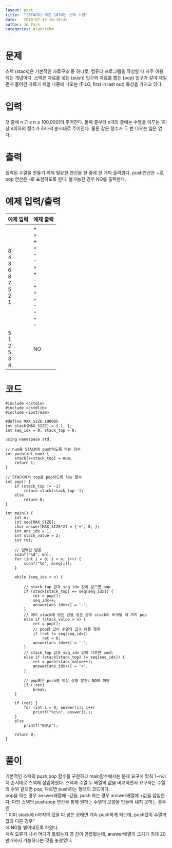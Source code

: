 ```yaml
---
layout: post
title:  "[STACK] 백준 1874번 스택 수열"
date:   2018-07-19 10:30:45
author: Jm Park
categories: Algorithm
---
```


# 문제
스택 (stack)은 기본적인 자료구조 중 하나로, 컴퓨터 프로그램을 작성할 때 자주 이용되는 개념이다. 스택은 자료를 넣는 (push) 입구와 자료를 뽑는 (pop) 입구가 같아 제일 먼저 들어간 자료가 제일 나중에 나오는 (FILO, first in last out) 특성을 가지고 있다.  

# 입력
첫 줄에 n (1 ≤ n ≤ 100,000)이 주어진다. 둘째 줄부터 n개의 줄에는 수열을 이루는 1이상 n이하의 정수가 하나씩 순서대로 주어진다. 물론 같은 정수가 두 번 나오는 일은 없다.  

# 출력
입력된 수열을 만들기 위해 필요한 연산을 한 줄에 한 개씩 출력한다. push연산은 +로, pop 연산은 -로 표현하도록 한다. 불가능한 경우 NO를 출력한다.  

# 예제 입력/출력
| 예제 입력                                                     | 예제 출력                                                                                                      |
| :-------------------------------------------------------- | :--------------------------------------------------------------------------------------------------------- |
| 8<br />4<br />3<br />6<br />8<br />7<br />5<br />2<br />1 | +<br />+<br />+<br />+<br />-<br />-<br />+<br />+<br />-<br />+<br />+<br />-<br />-<br />-<br />-<br />- |
| 5<br />1<br />2<br />5<br />3<br />4                      | NO                                                                                                         |

# 코드
```{.cpp}
#include <cstdio>
#include <cstdlib>
#include <iostream>

#define MAX_SIZE 100005
int stack[MAX_SIZE] = { 1, };
int seq_idx = 0, stack_top = 0;

using namespace std;

// num을 STACK에 push하도록 하는 함수
int push(int num) {
	stack[++stack_top] = num;
	return 1;
}

// STACK에서 top을 pop하도록 하는 함수
int pop() {
	if (stack_top != -1) 
		return stack[stack_top--];
	else
		return 0;
}

int main() {
	int n;
	int seq[MAX_SIZE];
	char answer[MAX_SIZE*2] = {'+', 0, };
	int ans_idx = 1;
	int stack_value = 2;
	int ret;

	// 입력값 받음
	scanf("%d", &n);
	for (int i = 0; i < n; i++) {
		scanf("%d", &seq[i]);
	}

	while (seq_idx < n) {
		
		// stack_top 값과 seq_idx 값이 같으면 pop
		if (stack[stack_top] == seq[seq_idx]) {
			ret = pop();
			seq_idx++;
			answer[ans_idx++] = '-';
		}
		// 이미 stack에 모든 값을 넣은 경우 stack이 비게될 때 까지 pop
		else if (stack_value > n) {
			ret = pop();
			// pop한 값이 수열의 값과 다른 경우
			if (ret != seq[seq_idx])
				ret = 0;
			answer[ans_idx++] = '-';
		}
		// stack_top 값과 seq_idx 값이 다르면 push
		else if (stack[stack_top] != seq[seq_idx]) {
			ret = push(stack_value++);
			answer[ans_idx++] = '+';
		}

		// pop혹은 push중 이상 상황 발견: NO에 해당
		if (!ret)
			break;
	}

	if (ret) {
		for (int i = 0; answer[i]; i++)
			printf("%c\n", answer[i]);
	}
	else
		printf("NO\n");

	return 0;
}
```

# 풀이
기본적인 스택의 push,pop 함수를 구현하고 main함수에서는 문제 요구에 맞춰 1~n까지 순서대로 스택에 삽입하였다.  스택과 수열 두 배열의 값을 비교하면서 요구하는 수열의 수와 같으면 pop, 다르면 push하는 형태의 코드이다.  
pop을 하는 경우 answer배열에 -값을, push 하는 경우 answer배열에 +값을 삽입한다. 다만 스택의 push/pop 연산을 통해 원하는 수열의 모양을 만들어 내지 못하는 경우인  
" 이미 stack에 n까지의 값을 다 넣은 상태면 계속 push하게 되는데, push값이 수열의 값과 다른 경우"  
에 NO를 뱉어내도록 하였다.  
계속 오류가 나서 어디가 틀렸는지 영 감이 안잡혔는데, answer배열의 크기가 최대 20만개까지 가능하다는 것을 놓쳤었다.  
